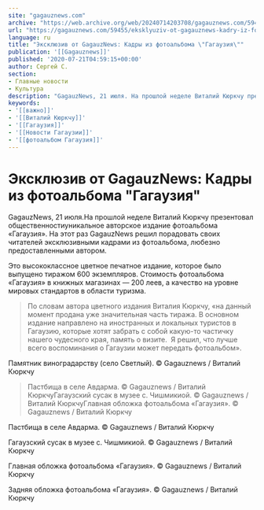 ```yaml
---
site: "gagauznews.com"
archive: "https://web.archive.org/web/20240714203708/gagauznews.com/59455/eksklyuziv-ot-gagauznews-kadry-iz-fotoalboma-gagauziya.html"
url: "https://gagauznews.com/59455/eksklyuziv-ot-gagauznews-kadry-iz-fotoalboma-gagauziya.html"
language: ru
title: "Эксклюзив от GagauzNews: Кадры из фотоальбома \"Гагаузия\""
publication: '[[Gagauznews]]'
published: '2020-07-21T04:59:15+00:00'
author: Сергей С.
section:
- Главные новости
- Культура
description: "GagauzNews, 21 июля. На прошлой неделе Виталий Кюркчу презентовал общественности уникальное авторское издание фотоальбома «Гагаузия». На этот раз GagauzNews решил порадовать своих читателей эксклюзивными кадрами из фотоальбома, любезно предоставленными автором. Это высококлассное цветное печатное издание, которое было выпущено тиражом 600 экземпляров. Стоимость фотоальбома «Гагаузия» в книжных магазинах — 200 леев, а качество на уровне мировых стандартов в области туризма. По словам автора цветного издания Виталия Кюркчу, «на данный момент продана уже значительная часть тиража. В основном издание направлено на иностранных и локальных туристов в Гагаузию, которые хотят забрать с собой какую-то частичку нашего чудесного края, память о визите. Я решил, […]"
keywords:
- '[[важно]]'
- '[[Виталий Кюркчу]]'
- '[[Гагаузия]]'
- '[[Новости Гагаузии]]'
- '[[фотоальбом Гагаузия]]'
---
```


# Эксклюзив от GagauzNews: Кадры из фотоальбома "Гагаузия"

GagauzNews, 21 июля.На прошлой неделе Виталий Кюркчу презентовал общественностиуникальное авторское издание фотоальбома «Гагаузия». На этот раз GagauzNews решил порадовать своих читателей эксклюзивными кадрами из фотоальбома, любезно предоставленными автором.

Это высококлассное цветное печатное издание, которое было выпущено тиражом 600 экземпляров. Стоимость фотоальбома «Гагаузия» в книжных магазинах — 200 леев, а качество на уровне мировых стандартов в области туризма.

> По словам автора цветного издания Виталия Кюркчу, «на данный момент продана уже значительная часть тиража. В основном издание направлено на иностранных и локальных туристов в Гагаузию, которые хотят забрать с собой какую-то частичку нашего чудесного края, память о визите.  Я решил, что лучше всего воспоминания о Гагаузии может передать фотоальбом».

Памятник виноградарству (село Светлый). © Gagauznews / Виталий Кюркчу

> Пастбища в селе Авдарма. © Gagauznews / Виталий КюркчуГагаузский сусак в музее с. Чишмикиой. © Gagauznews / Виталий КюркчуГлавная обложка фотоальбома «Гагаузия». © Gagauznews / Виталий Кюркчу

Пастбища в селе Авдарма. © Gagauznews / Виталий Кюркчу

Гагаузский сусак в музее с. Чишмикиой. © Gagauznews / Виталий Кюркчу

Главная обложка фотоальбома «Гагаузия». © Gagauznews / Виталий Кюркчу

Задняя обложка фотоальбома «Гагаузия». © Gagauznews / Виталий Кюркчу